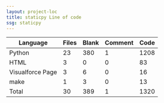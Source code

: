 ```yaml
---
layout: project-loc
title: staticpy Line of code
ssg: staticpy
---
```

<div class="table-responsive">
<table class="table">
<thead><tr>
<th>Language</th>
<th>Files</th>
<th>Blank</th>
<th>Comment</th>
<th>Code</th>
</tr></thead><tbody>
<tr><td>Python</td><td> 23</td><td> 380</td><td> 1</td><td> 1208</td></tr>
<tr><td>HTML</td><td> 3</td><td> 0</td><td> 0</td><td> 83</td></tr>
<tr><td>Visualforce Page</td><td> 3</td><td> 6</td><td> 0</td><td> 16</td></tr>
<tr><td>make</td><td> 1</td><td> 3</td><td> 0</td><td> 13</td></tr>
<tr><td>Total</td><td>30</td><td>389</td><td>1</td><td>1320</td></tr>
</tbody></table></div>

